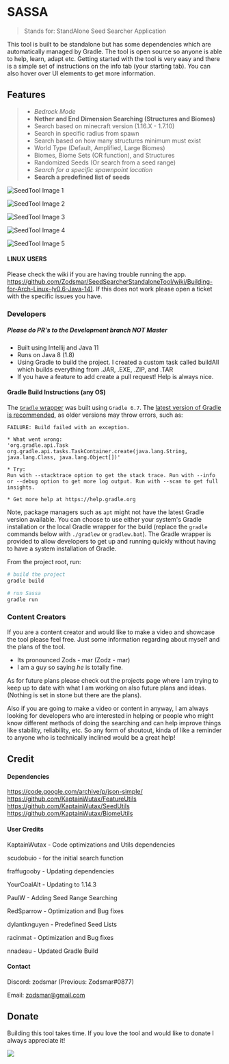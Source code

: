 # SASSA

> Stands for: StandAlone Seed Searcher Application

This tool is built to be standalone but has some dependencies which are automatically managed by Gradle. The tool is open source so anyone is able to help, learn, adapt etc.
Getting started with the tool is very easy and there is a simple set of instructions on the info tab (your starting tab). You can
also hover over UI elements to get more information.

## Features

> - *Bedrock Mode*
> - **Nether and End Dimension Searching (Structures and Biomes)**
> - Search based on minecraft version (1.16.X - 1.7.10)
> - Search in specific radius from spawn
> - Search based on how many structures minimum must exist
> - World Type (Default, Amplified, Large Biomes)
> - Biomes, Biome Sets (OR function), and Structures
> - Randomized Seeds (Or search from a seed range)
> - *Search for a specific spawnpoint location*
> - **Search a predefined list of seeds**


![SeedTool Image 1](https://imgur.com/WyPWotg.png)

![SeedTool Image 2](https://imgur.com/zKAjEgN.png)

![SeedTool Image 3](https://imgur.com/ESwTnVB.png)

![SeedTool Image 4](https://imgur.com/S1C6W5C.png)

![SeedTool Image 5](https://imgur.com/o9tsdYy.png)

#### LINUX USERS

Please check the wiki if you are having trouble running the app.
https://github.com/Zodsmar/SeedSearcherStandaloneTool/wiki/Building-for-Arch-Linux-(v0.6-Java-14).
If this does not work please open a ticket with the specific issues you have.

### Developers
##### Please do PR's to the Development branch NOT Master
- Built using Intellij and Java 11
- Runs on Java 8 (1.8)
- Using Gradle to build the project. I created a custom task called buildAll which
builds everything from .JAR, .EXE, .ZIP, and .TAR
- If you have a feature to add create a pull request! Help is always nice.

#### Gradle Build Instructions (any OS)

The [`Gradle` wrapper](https://docs.gradle.org/current/userguide/gradle_wrapper.html) was built using `Gradle 6.7`.
The [latest version of Gradle is recommended](https://gradle.org/install/), as older versions may throw errors, such as:


```
FAILURE: Build failed with an exception.

* What went wrong:
'org.gradle.api.Task org.gradle.api.tasks.TaskContainer.create(java.lang.String, java.lang.Class, java.lang.Object[])'

* Try:
Run with --stacktrace option to get the stack trace. Run with --info or --debug option to get more log output. Run with --scan to get full insights.

* Get more help at https://help.gradle.org
```

Note, package managers such as `apt` might not have the latest Gradle version available.
You can choose to use either your system's Gradle installation or the local Gradle wrapper for the build (replace the `gradle` commands below with `./gradlew` or `gradlew.bat`).
The Gradle wrapper is provided to allow developers to get up and running quickly without having to have a system installation of Gradle.

From the project root, run:

```bash
# build the project
gradle build

# run Sassa
gradle run
```

### Content Creators

If you are a content creator and would like to make a video and showcase the tool please feel free.
Just some information regarding about myself and the plans of the tool.

- Its pronounced Zods - mar (Zodz - mar)
- I am a guy so saying *he* is totally fine.

As for future plans please check out the projects page where I am trying to keep up to date with what
I am working on also future plans and ideas. (Nothing is set in stone but there are the plans).

Also if you are going to make a video or content in anyway, I am always looking for developers who
are interested in helping or people who might know different methods of doing the searching and can help
improve things like stability, reliability, etc. So any form of shoutout, kinda of like a reminder to anyone
who is technically inclined would be a great help!

## Credit

#### Dependencies

https://code.google.com/archive/p/json-simple/ <br />
https://github.com/KaptainWutax/FeatureUtils <br />
https://github.com/KaptainWutax/SeedUtils <br />
https://github.com/KaptainWutax/BiomeUtils <br />


#### User Credits

KaptainWutax - Code optimizations and Utils dependencies

scudobuio - for the initial search function

fraffugooby - Updating dependencies

YourCoalAlt - Updating to 1.14.3

PaulW - Adding Seed Range Searching

RedSparrow - Optimization and Bug fixes

dylantknguyen - Predefined Seed Lists

racinmat - Optimization and Bug fixes

nnadeau - Updated Gradle Build

#### Contact

Discord: zodsmar (Previous: Zodsmar#0877)

Email: zodsmar@gmail.com

## Donate

Building this tool takes time. If you love the tool and would like to donate I always appreciate it!

[![](https://www.paypalobjects.com/en_US/i/btn/btn_donateCC_LG.gif)](https://www.paypal.com/cgi-bin/webscr?cmd=_donations&business=W9E3YQAKQWC34&currency_code=CAD&source=url)
